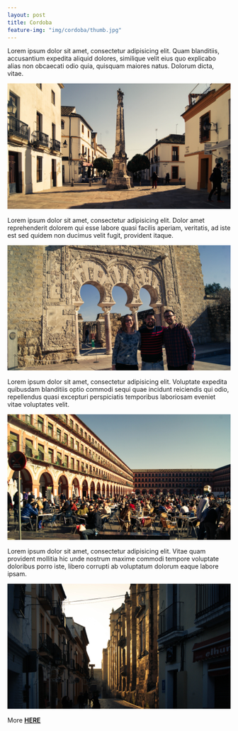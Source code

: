 ```yaml
---
layout: post
title: Cordoba
feature-img: "img/cordoba/thumb.jpg"
---
```


Lorem ipsum dolor sit amet, consectetur adipisicing elit. Quam blanditiis, accusantium expedita aliquid dolores, similique velit eius quo explicabo alias non obcaecati odio quia, quisquam maiores natus. Dolorum dicta, vitae.

![](/img/cordoba/1.jpg)

Lorem ipsum dolor sit amet, consectetur adipisicing elit. Dolor amet reprehenderit dolorem qui esse labore quasi facilis aperiam, veritatis, ad iste est sed quidem non ducimus velit fugit, provident itaque.

![](/img/cordoba/2.jpg)

Lorem ipsum dolor sit amet, consectetur adipisicing elit. Voluptate expedita quibusdam blanditiis optio commodi sequi quae incidunt reiciendis qui odio, repellendus quasi excepturi perspiciatis temporibus laboriosam eveniet vitae voluptates velit.

![](/img/cordoba/3.jpg)

Lorem ipsum dolor sit amet, consectetur adipisicing elit. Vitae quam provident mollitia hic unde nostrum maxime commodi tempore voluptate doloribus porro iste, libero corrupti ab voluptatum dolorum eaque labore ipsam.

![](/img/cordoba/4.jpg)

More [**HERE**](https://www.flickr.com/photos/127774092@N02/sets/72157650498827456/) 